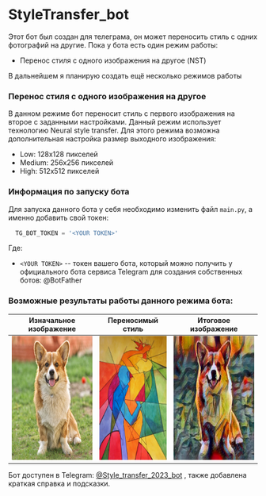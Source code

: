# StyleTransfer_bot 
Этот бот был создан для телеграма, он может переносить стиль с одних фотографий на другие.
Пока у бота есть один режим работы:
- Перенос стиля с одного изображения на другое (NST)
  
В дальнейшем я планирую создать ещё несколько режимов работы
### Перенос стиля с одного изображения на другое
В данном режиме бот переносит стиль с первого изображения на второе с заданными настройками. 
Данный режим использует технологию Neural style transfer. Для этого режима возможна  дополнительная настройка размер выходного изображения:
  - Low: 128х128 пикселей
  - Medium: 256х256 пикселей
  - High: 512х512 пикселей

### Информация по запуску бота
Для запуска данного бота у себя необходимо изменить файл `main.py`, а именно добавить свой токен:
```Python
  TG_BOT_TOKEN = '<YOUR TOKEN>'
```
Где:
- `<YOUR TOKEN>` -- токен вашего бота, который можно получить у официального бота сервиса Telegram для создания собственных ботов: @BotFather

### Возможные результаты работы данного режима бота:

Изначальное изображение    |  Переносимый стиль        |  Итоговое изображение
:-------------------------:|:-------------------------:|:-------------------------:
<img src="https://github.com/tima-g/StyleTransfer_bot/blob/main/images/content.jpg" height="250" width="250">  |  <img src="https://github.com/tima-g/StyleTransfer_bot/blob/main/images/style.jpg" height="250" width="181">  |   <img src="https://github.com/tima-g/StyleTransfer_bot/blob/main/images/result.jpg" height="250"  width="250">

Бот доступен в Telegram: [@Style_transfer_2023_bot](https://t.me/Style_transfer_2023_bot) ,  также добавлена краткая справка и подсказки.

